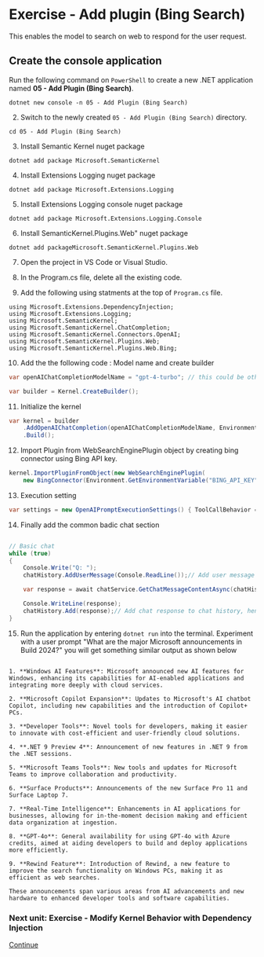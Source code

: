 ﻿# Exercise - Add plugin (Bing Search)

This enables the model to search on web to respond for the user request.

## Create the console application

 Run the following command on `PowerShell` to create a new .NET application named **05 - Add Plugin (Bing Search)**.

  ```shell
  dotnet new console -n 05 - Add Plugin (Bing Search)
  ```

2. Switch to the newly created `05 - Add Plugin (Bing Search)` directory.

```shell
cd 05 - Add Plugin (Bing Search)
```

3. Install Semantic Kernel nuget package

```shell
dotnet add package Microsoft.SemanticKernel
```

4. Install Extensions Logging nuget package

```shell
dotnet add package Microsoft.Extensions.Logging
```

5. Install Extensions Logging console nuget package

```shell
dotnet add package Microsoft.Extensions.Logging.Console
```

6. Install SemanticKernel.Plugins.Web" nuget package

```shell
dotnet add packageMicrosoft.SemanticKernel.Plugins.Web
```

7. Open the project in VS Code or Visual Studio.

8. In the Program.cs file, delete all the existing code.

9. Add the following using statments at the top of `Program.cs` file.

```Csharp
using Microsoft.Extensions.DependencyInjection;
using Microsoft.Extensions.Logging;
using Microsoft.SemanticKernel;
using Microsoft.SemanticKernel.ChatCompletion;
using Microsoft.SemanticKernel.Connectors.OpenAI;
using Microsoft.SemanticKernel.Plugins.Web;
using Microsoft.SemanticKernel.Plugins.Web.Bing;
```

10. Add the the following code : Model name and create builder

```csharp
var openAIChatCompletionModelName = "gpt-4-turbo"; // this could be other models like "gpt-4o".

var builder = Kernel.CreateBuilder();
```

11. Initialize the kernel 

```csharp
var kernel = builder
    .AddOpenAIChatCompletion(openAIChatCompletionModelName, Environment.GetEnvironmentVariable("OPENAI_API_KEY")) // add the OpenAI chat completion service.
    .Build();
```

12. Import Plugin from WebSearchEnginePlugin object by creating bing connector using Bing API key.

```csharp
kernel.ImportPluginFromObject(new WebSearchEnginePlugin(
    new BingConnector(Environment.GetEnvironmentVariable("BING_API_KEY"))));
```

13. Execution setting

```csharp
var settings = new OpenAIPromptExecutionSettings() { ToolCallBehavior = ToolCallBehavior.AutoInvokeKernelFunctions };// Set the settings for the chat completion service.
```

14. Finally add the common badic chat section

```csharp

// Basic chat
while (true)
{
    Console.Write("Q: ");
    chatHistory.AddUserMessage(Console.ReadLine());// Add user message to chat history, then it can be use to get more context for the next chat response

    var response = await chatService.GetChatMessageContentAsync(chatHistory, settings, kernel);// Get chat response based on chat history

    Console.WriteLine(response);
    chatHistory.Add(response);// Add chat response to chat history, hence it can be use to get more context for the next chat response
}
```

15.  Run the application by entering `dotnet run` into the terminal. Experiment with a user prompt "What are the major Microsoft announcements in Build 2024?"
you will get something similar output as shown below

```console

1. **Windows AI Features**: Microsoft announced new AI features for Windows, enhancing its capabilities for AI-enabled applications and integrating more deeply with cloud services.

2. **Microsoft Copilot Expansion**: Updates to Microsoft's AI chatbot Copilot, including new capabilities and the introduction of Copilot+ PCs.

3. **Developer Tools**: Novel tools for developers, making it easier to innovate with cost-efficient and user-friendly cloud solutions.

4. **.NET 9 Preview 4**: Announcement of new features in .NET 9 from the .NET sessions.

5. **Microsoft Teams Tools**: New tools and updates for Microsoft Teams to improve collaboration and productivity.

6. **Surface Products**: Announcements of the new Surface Pro 11 and Surface Laptop 7.

7. **Real-Time Intelligence**: Enhancements in AI applications for businesses, allowing for in-the-moment decision making and efficient data organization at ingestion.

8. **GPT-4o**: General availability for using GPT-4o with Azure credits, aimed at aiding developers to build and deploy applications more efficiently.

9. **Rewind Feature**: Introduction of Rewind, a new feature to improve the search functionality on Windows PCs, making it as efficient as web searches.

These announcements span various areas from AI advancements and new hardware to enhanced developer tools and software capabilities.
```

### Next unit: Exercise - Modify Kernel Behavior with Dependency Injection

[Continue](./06%20Modifying%20Kernel%20Behavior%20with%20Dependency%20Injection.md)